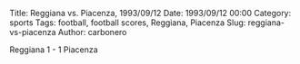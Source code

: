 Title: Reggiana vs. Piacenza, 1993/09/12
Date: 1993/09/12 00:00
Category: sports
Tags: football, football scores, Reggiana, Piacenza
Slug: reggiana-vs-piacenza
Author: carbonero


Reggiana 1 - 1 Piacenza

